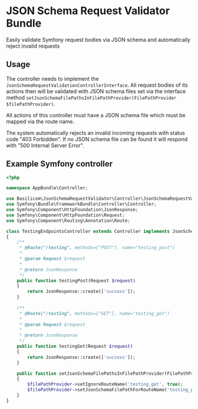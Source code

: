 # JSON Schema Request Validator Bundle

Easily validate Symfony request bodies via JSON schema and automatically reject invalid requests

## Usage
The controller needs to implement the `JsonSchemaRequestValidationControllerInterface`.
All request bodies of its actions then will be validated with JSON schema files set via the interface method `setJsonSchemaFilePathsInFilePathProvider(FilePathProvider $filePathProvider)`.

All actions of this controller must have a JSON schema file which must be mapped via the route name.

The system automatically rejects an invalid incoming requests with status code "403 Forbidden".
If no JSON schema file can be found it will respond with "500 Internal Server Error".

## Example Symfony controller

```php
<?php

namespace AppBundle\Controller;

use Basilicom\JsonSchemaRequestValidator\Controller\JsonSchemaRequestValidationControllerInterface;
use Symfony\Bundle\FrameworkBundle\Controller\Controller;
use Symfony\Component\HttpFoundation\JsonResponse;
use Symfony\Component\HttpFoundation\Request;
use Symfony\Component\Routing\Annotation\Route;

class TestingEndpointsController extends Controller implements JsonSchemaRequestValidationControllerInterface
{
    /**
     * @Route("/testing", methods={"POST"}, name="testing_post")
     *
     * @param Request $request
     *
     * @return JsonResponse
     */
    public function testingPost(Request $request)
    {
        return JsonResponse::create(['success']);
    }
    
    /**
     * @Route("/testing", methods={"GET"}, name="testing_get")
     *
     * @param Request $request
     *
     * @return JsonResponse
     */
    public function testingGet(Request $request)
    {
        return JsonResponse::create(['success']);
    }

    public function setJsonSchemaFilePathsInFilePathProvider(FilePathProvider $filePathProvider)
    {
        $filePathProvider->setIgnoreRouteName('testing_get', true);
        $filePathProvider->setJsonSchemaFilePathForRouteName('testing_post', __DIR__ . '/../Resources/jsonschemas/test.json');
    }
}

```